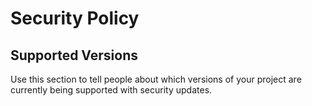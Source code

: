 # Security Policy

## Supported Versions

Use this section to tell people about which versions of your project are currently being supported with security updates.
